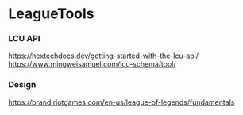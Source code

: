 # LeagueTools

### LCU API

https://hextechdocs.dev/getting-started-with-the-lcu-api/
https://www.mingweisamuel.com/lcu-schema/tool/

### Design

https://brand.riotgames.com/en-us/league-of-legends/fundamentals
